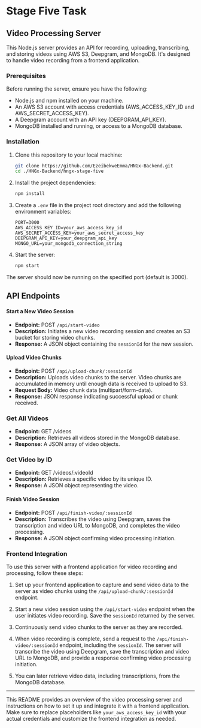 # Stage Five Task

## Video Processing Server

This Node.js server provides an API for recording, uploading, transcribing, and storing videos using AWS S3, Deepgram, and MongoDB. It's designed to handle video recording from a frontend application.

### Prerequisites

Before running the server, ensure you have the following:

- Node.js and npm installed on your machine.
- An AWS S3 account with access credentials (AWS_ACCESS_KEY_ID and AWS_SECRET_ACCESS_KEY).
- A Deepgram account with an API key (DEEPGRAM_API_KEY).
- MongoDB installed and running, or access to a MongoDB database.

### Installation

1. Clone this repository to your local machine:

   ```bash
   git clone https://github.com/EzeibekweEmma/HNGx-Backend.git
   cd ./HNGx-Backend/hngx-stage-five
   ```

2. Install the project dependencies:

   ```bash
   npm install
   ```

3. Create a `.env` file in the project root directory and add the following environment variables:

   ```dotenv
   PORT=3000
   AWS_ACCESS_KEY_ID=your_aws_access_key_id
   AWS_SECRET_ACCESS_KEY=your_aws_secret_access_key
   DEEPGRAM_API_KEY=your_deepgram_api_key
   MONGO_URL=your_mongodb_connection_string
   ```

4. Start the server:

   ```bash
   npm start
   ```

The server should now be running on the specified port (default is 3000).

## API Endpoints

#### Start a New Video Session

- **Endpoint:** POST `/api/start-video`
- **Description:** Initiates a new video recording session and creates an S3 bucket for storing video chunks.
- **Response:** A JSON object containing the `sessionId` for the new session.

#### Upload Video Chunks

- **Endpoint:** POST `/api/upload-chunk/:sessionId`
- **Description:** Uploads video chunks to the server. Video chunks are accumulated in memory until enough data is received to upload to S3.
- **Request Body:** Video chunk data (multipart/form-data).
- **Response:** JSON response indicating successful upload or chunk received.

### Get All Videos

- **Endpoint:** GET /videos
- **Description:** Retrieves all videos stored in the MongoDB database.
- **Response:** A JSON array of video objects.

### Get Video by ID

- **Endpoint:** GET /videos/:videoId
- **Description:** Retrieves a specific video by its unique ID.
- **Response:** A JSON object representing the video.

#### Finish Video Session

- **Endpoint:** POST `/api/finish-video/:sessionId`
- **Description:** Transcribes the video using Deepgram, saves the transcription and video URL to MongoDB, and completes the video processing.
- **Response:** A JSON object confirming video processing initiation.

### Frontend Integration

To use this server with a frontend application for video recording and processing, follow these steps:

1. Set up your frontend application to capture and send video data to the server as video chunks using the `/api/upload-chunk/:sessionId` endpoint.

2. Start a new video session using the `/api/start-video` endpoint when the user initiates video recording. Save the `sessionId` returned by the server.

3. Continuously send video chunks to the server as they are recorded.

4. When video recording is complete, send a request to the `/api/finish-video/:sessionId` endpoint, including the `sessionId`. The server will transcribe the video using Deepgram, save the transcription and video URL to MongoDB, and provide a response confirming video processing initiation.

5. You can later retrieve video data, including transcriptions, from the MongoDB database.

---

This README provides an overview of the video processing server and instructions on how to set it up and integrate it with a frontend application. Make sure to replace placeholders like `your_aws_access_key_id` with your actual credentials and customize the frontend integration as needed.
